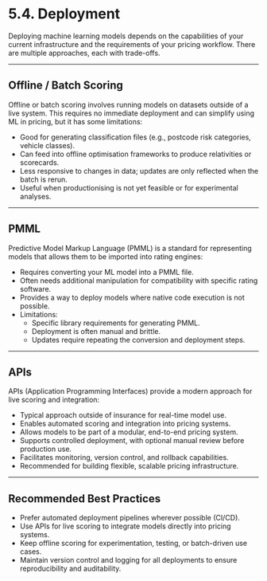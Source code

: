 # 5.4. Deployment

Deploying machine learning models depends on the capabilities of your current infrastructure and the requirements of your pricing workflow. There are multiple approaches, each with trade-offs.

---

## Offline / Batch Scoring

Offline or batch scoring involves running models on datasets outside of a live system. This requires no immediate deployment and can simplify using ML in pricing, but it has some limitations:

- Good for generating classification files (e.g., postcode risk categories, vehicle classes).
- Can feed into offline optimisation frameworks to produce relativities or scorecards.
- Less responsive to changes in data; updates are only reflected when the batch is rerun.
- Useful when productionising is not yet feasible or for experimental analyses.

---

## PMML

Predictive Model Markup Language (PMML) is a standard for representing models that allows them to be imported into rating engines:

- Requires converting your ML model into a PMML file.
- Often needs additional manipulation for compatibility with specific rating software.
- Provides a way to deploy models where native code execution is not possible.
- Limitations:
  - Specific library requirements for generating PMML.
  - Deployment is often manual and brittle.
  - Updates require repeating the conversion and deployment steps.

---

## APIs

APIs (Application Programming Interfaces) provide a modern approach for live scoring and integration:

- Typical approach outside of insurance for real-time model use.
- Enables automated scoring and integration into pricing systems.
- Allows models to be part of a modular, end-to-end pricing system.
- Supports controlled deployment, with optional manual review before production use.
- Facilitates monitoring, version control, and rollback capabilities.
- Recommended for building flexible, scalable pricing infrastructure.

---

## Recommended Best Practices

- Prefer automated deployment pipelines wherever possible (CI/CD).
- Use APIs for live scoring to integrate models directly into pricing systems.
- Keep offline scoring for experimentation, testing, or batch-driven use cases.
- Maintain version control and logging for all deployments to ensure reproducibility and auditability.
